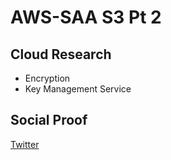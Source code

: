 # AWS-SAA S3 Pt 2

## Cloud Research

- Encryption
- Key Management Service

## Social Proof

[Twitter](https://twitter.com/_notwaving/status/1381622632404115458?s=20)